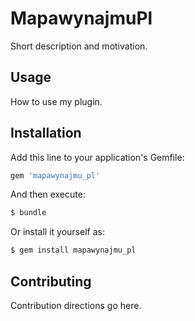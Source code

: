 # MapawynajmuPl
Short description and motivation.

## Usage
How to use my plugin.

## Installation
Add this line to your application's Gemfile:

```ruby
gem 'mapawynajmu_pl'
```

And then execute:
```bash
$ bundle
```

Or install it yourself as:
```bash
$ gem install mapawynajmu_pl
```

## Contributing
Contribution directions go here.
